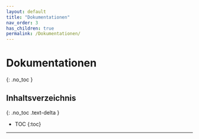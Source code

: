 ```yaml
---
layout: default
title: "Dokumentationen"
nav_order: 3
has_children: true
permalink: /Dokumentationen/
---
```


# Dokumentationen
{: .no_toc }

## Inhaltsverzeichnis
{: .no_toc .text-delta }

* TOC
{:toc}

---
